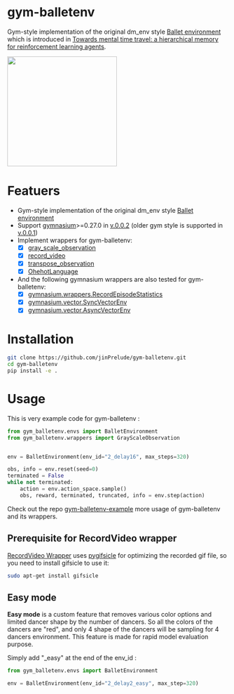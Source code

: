 # gym-balletenv
Gym-style implementation of the original dm_env style [Ballet environment](https://github.com/deepmind/deepmind-research/tree/master/hierarchical_transformer_memory) which is introduced in [Towards mental time travel: a hierarchical memory for reinforcement learning agents](https://arxiv.org/abs/2105.14039).

<p float="center">
  <img src="https://user-images.githubusercontent.com/16518993/215299001-faeb4aa1-8665-4772-a2a8-6139615a5a25.gif" width="250" />
</p>

# Featuers
- Gym-style implementation of the original dm_env style [Ballet environment](https://github.com/deepmind/deepmind-research/tree/master/hierarchical_transformer_memory)
- Support [gymnasium](https://github.com/Farama-Foundation/Gymnasium)>=0.27.0 in [v.0.0.2](https://github.com/jinPrelude/gym-balletenv/releases/tag/v0.0.2) (older gym style is supported in [v.0.0.1](https://github.com/jinPrelude/gym-balletenv/releases/tag/v0.0.1))
- Implement wrappers for gym-balletenv:
    - [x] [gray_scale_observation](https://github.com/jinPrelude/gym-balletenv/blob/master/gym_balletenv/wrappers/gray_scale_observation.py)
    - [x] [record_video](https://github.com/jinPrelude/gym-balletenv/blob/master/gym_balletenv/wrappers/record_video.py)
    - [x] [transpose_observation](https://github.com/jinPrelude/gym-balletenv/blob/master/gym_balletenv/wrappers/transpose_observation.py)
    - [x] [OhehotLanguage](https://github.com/jinPrelude/gym-balletenv/blob/master/gym_balletenv/wrappers/onehot_language.py)
- And the following gymnasium wrappers are also tested for gym-balletenv:
    - [x] [gymnasium.wrappers.RecordEpisodeStatistics](https://github.com/Farama-Foundation/Gymnasium/blob/main/gymnasium/wrappers/record_episode_statistics.py)
    - [x] [gymnasium.vector.SyncVectorEnv](https://github.com/Farama-Foundation/Gymnasium/blob/main/gymnasium/vector/sync_vector_env.py)
    - [x] [gymnasium.vector.AsyncVectorEnv](https://github.com/Farama-Foundation/Gymnasium/blob/main/gymnasium/vector/async_vector_env.py)

# Installation
```bash
git clone https://github.com/jinPrelude/gym-balletenv.git
cd gym-balletenv
pip install -e .
```
# Usage
This is very example code for gym-balletenv :
```python
from gym_balletenv.envs import BalletEnvironment
from gym_balletenv.wrappers import GrayScaleObservation


env = BalletEnvironment(env_id="2_delay16", max_steps=320)

obs, info = env.reset(seed=0)
terminated = False
while not terminated:
    action = env.action_space.sample()
    obs, reward, terminated, truncated, info = env.step(action)
```


Check out the repo [gym-balletenv-example](https://github.com/jinPrelude/gym-balletenv-example) more usage of gym-balletenv and its wrappers.

## Prerequisite for RecordVideo wrapper
[RecordVideo Wrapper](https://github.com/jinPrelude/gym-balletenv/blob/master/gym_balletenv/wrappers/record_video.py) uses [pygifsicle](https://github.com/LucaCappelletti94/pygifsicle) for optimizing the recorded gif file, so you need to install gifsicle to use it:
```bash
sudo apt-get install gifsicle
```
## Easy mode
**Easy mode** is a custom feature that removes various color options and limited dancer shape by the number of dancers. So all the colors of the dancers are "red", and only 4 shape of the dancers will be sampling for 4 dancers environment. This feature is made for rapid model evaluation purpose.

Simply add "_easy" at the end of the env_id :
```python
from gym_balletenv.envs import BalletEnvironment

env = BalletEnvironment(env_id="2_delay2_easy", max_step=320)

```